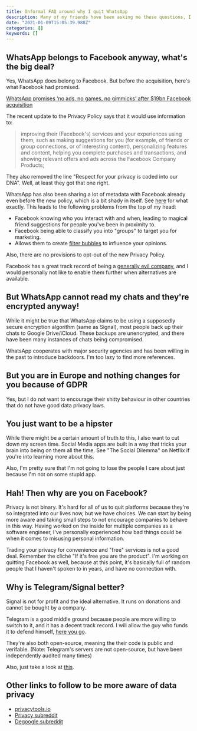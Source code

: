 ```yaml
---
title: Informal FAQ around why I quit WhatsApp
description: Many of my friends have been asking me these questions, I decided to quickly write them down in one place
date: "2021-01-09T15:05:39.988Z"
categories: []
keywords: []
---
```


## WhatsApp belongs to Facebook anyway, what's the big deal?

Yes, WhatsApp does belong to Facebook. But before the acquisition, here's what Facebook had promised.

[WhatsApp promises ‘no ads, no games, no gimmicks’ after \$19bn Facebook acquisition](https://www.marketingweek.com/whatsapp-promises-no-ads-no-games-no-gimmicks-after-19bn-facebook-acquisition/)

The recent update to the Privacy Policy says that it would use information to:

> improving their (Facebook's) services and your experiences using them, such as making suggestions for you (for example, of friends or group connections, or of interesting content), personalizing features and content, helping you complete purchases and transactions, and showing relevant offers and ads across the Facebook Company Products;

They also removed the line "Respect for your privacy is coded into our DNA". Well, at least they got that one right.

WhatsApp has also been sharing a lot of metadata with Facebook already even before the new policy, which is a bit shady in itself. See [here](https://arstechnica.com/tech-policy/2021/01/whatsapp-users-must-share-their-data-with-facebook-or-stop-using-the-app/) for what exactly. This leads to the following problems from the top of my head:

- Facebook knowing who you interact with and when, leading to magical friend suggestions for people you've been in proximity to.
- Facebook being able to classify you into "groups" to target you for marketing.
- Allows them to create [filter bubbles](https://en.wikipedia.org/wiki/Filter_bubble) to influence your opinions.

Also, there are no provisions to opt-out of the new Privacy Policy.

Facebook has a great track record of being a [generally evil company](https://stallman.org/facebook.html), and I would personally not like to enable them further when alternatives are available.

## But WhatsApp cannot read my chats and they're encrypted anyway!

While it might be true that WhatsApp claims to be using a supposedly secure encryption algorithm (same as Signal), most people back up their chats to Google Drive/iCloud. These backups are unencrypted, and there have been many instances of chats being compromised.

WhatsApp cooperates with major security agencies and has been willing in the past to introduce backdoors. I'm too lazy to find more references.

## But you are in Europe and nothing changes for you because of GDPR

Yes, but I do not want to encourage their shitty behaviour in other countries that do not have good data privacy laws.

## You just want to be a hipster

While there might be a certain amount of truth to this, I also want to cut down my screen time. Social Media apps are built in a way that tricks your brain into being on them all the time. See "The Social Dilemma" on Netflix if you're into learning more about this.

Also, I'm pretty sure that I'm not going to lose the people I care about just because I'm not on some stupid app.

## Hah! Then why are you on Facebook?

Privacy is not binary. It's hard for all of us to quit platforms because they're so integrated into our lives now, but we have choices. We can start by being more aware and taking small steps to not encourage companies to behave in this way. Having worked on the inside for multiple companies as a software engineer, I've personally experienced how bad things could be when it comes to misusing personal information.

Trading your privacy for convenience and "free" services is not a good deal. Remember the cliché "If it's free you are the product". I'm working on quitting Facebook as well, because at this point, it's basically full of random people that I haven't spoken to in years, and have no connection with.

## Why is Telegram/Signal better?

Signal is not for profit and the ideal alternative. It runs on donations and cannot be bought by a company.

Telegram is a good middle ground because people are more willing to switch to it, and it has a decent track record. I will allow the guy who funds it to defend himself, [here you go](https://t.me/s/durov).

They're also both open-source, meaning the their code is public and verifable. (Note: Telegram's servers are not open-source, but have been independently audited many times)

Also, just take a look at [this](https://twitter.com/RKRadhakrishn/status/1347780251963703300/photo/1).

## Other links to follow to be more aware of data privacy

- [privacytools.io](https://privacytools.io/)
- [Privacy subreddit](https://old.reddit.com/r/privacy/)
- [Degoogle subreddit](https://old.reddit.com/r/degoogle/)
